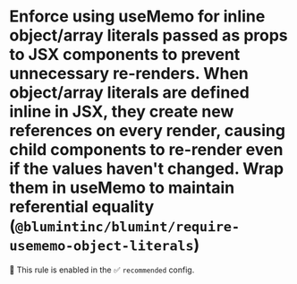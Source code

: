 # Enforce using useMemo for inline object/array literals passed as props to JSX components to prevent unnecessary re-renders. When object/array literals are defined inline in JSX, they create new references on every render, causing child components to re-render even if the values haven't changed. Wrap them in useMemo to maintain referential equality (`@blumintinc/blumint/require-usememo-object-literals`)

💼 This rule is enabled in the ✅ `recommended` config.

<!-- end auto-generated rule header -->
